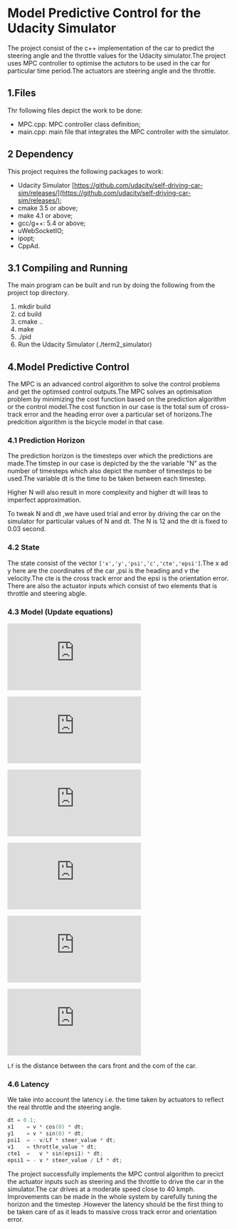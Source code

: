 # Model Predictive Control for the Udacity Simulator

The project consist of the c++ implementation of the car to predict the steering angle and the throttle values for the Udacity simulator.The project uses MPC controller to optimise the actutors to be used in the car for particular time period.The actuators are steering angle and the throttle.


## 1.Files

Thr following files depict the work to be done:
* MPC.cpp:   MPC controller class definition;
* main.cpp:  main file that integrates the MPC controller with the simulator.

## 2 Dependency

This project requires the following packages to work:
* Udacity Simulator [https://github.com/udacity/self-driving-car-sim/releases/](https://github.com/udacity/self-driving-car-sim/releases/);
* cmake 3.5 or above;
* make 4.1 or above;
* gcc/g++: 5.4 or above;
* uWebSocketIO;
* ipopt;
* CppAd.

## 3.1 Compiling and Running

The main program can be built and run by doing the following from the project top directory.

1. mkdir build
2. cd build
3. cmake ..
4. make
5. ./pid
6. Run the Udacity Simulator (./term2_simulator)

## 4.Model Predictive Control

The MPC is an advanced control algorithm to solve the control problems and get the optimsed control outputs.The MPC solves an optimisation problem by minimizing the cost function based on the prediction algorithm or the control model.The cost function in our case is the total sum of cross-track error and the heading error over a particular set of horizons.The predcition algorithm is the bicycle model in that case.

### 4.1 Prediction Horizon

The prediction horizon is the timesteps over which the predictions are made.The timstep in our case is depicted by the the variable "N" as the number of timesteps which also depict the number of timesteps to be used.The variable dt is the time to be taken between each timestep.

Higher N will also result in more complexity and higher dt will leas to imperfect approximation.

To tweak N and dt ,we have used trial and error by driving the car on the simulator for particular values of N and dt.
The N is 12 and the dt is fixed to 0.03 second.

### 4.2 State

The state consist of the vector ``['x','y','psi','c','cte','epsi']``.The x ad y here are the coordinates of the car ,psi is the heading and v the velocity.The cte is the cross track error and the epsi is the orientation error. There are also the actuator inputs which consist of two elements that is throttle and steering abgle.

### 4.3 Model (Update equations)


![equation](http://latex.codecogs.com/gif.latex?x_%28t&plus;1%29%20%3D%20x_t%20&plus;%20v_t%20*%20cos%28%5Cpsi_t%29*dt)

![equation](http://latex.codecogs.com/gif.latex?y_%28t&plus;1%29%20%3D%20y_t%20&plus;%20v_t%20*%20sin%28%5Cpsi_t%29*dt)

![equation](http://latex.codecogs.com/gif.latex?%5Cpsi%20_%28t&plus;1%29%20%3D%20%5Cpsi%20_t%20&plus;%20%5Cfrac%7Bv_t%7D%7BL_f%7D*%20%5Cdelta_t%20*%20dt)

![equation](http://latex.codecogs.com/gif.latex?v_%28t&plus;1%29%20%3D%20v%20_t%20&plus;%20a_t%20*%20dt)

![equation](http://latex.codecogs.com/gif.latex?cte_%28t&plus;1%29%20%3D%20f%28x_t%29%20-%20y_t%20&plus;%20v%20_t%20*%20sin%28e%5Cpsi%20_t%29%20*%20dt)

![equation](http://latex.codecogs.com/gif.latex?e%5Cpsi%20_%28t&plus;1%29%20%3D%20%5Cpsi%20_t%20-%20%5Cpsi%20dest%20&plus;%20%5Cfrac%7Bv_f%7D%7BL_f%7D%20*%20%5Cdelta_t%20*%20dt)


``Lf`` is the distance between the cars front and the com of the car.


### 4.6 Latency

We take into account the latency i.e. the time taken by actuators to reflect the real throttle and the steering angle.
```c
dt = 0.1;
x1    = v * cos(0) * dt;
y1    = v * sin(0) * dt;
psi1  = - v/Lf * steer_value * dt;
v1    = throttle_value * dt;
cte1  =   v * sin(epsi1) * dt;
epsi1 = - v * steer_value / Lf * dt;
```

The project successfully implements the MPC control algorithm to precict the actuator inputs such as steering and the throttle to drive the car in the simulator.The car drives at a moderate speed close to 40 kmph. Improvements can be made in the whole system by carefully tuning the horizon and the timestep .However the latency should be the first thing to be taken care of as it leads to massive cross track error and orientation error.
